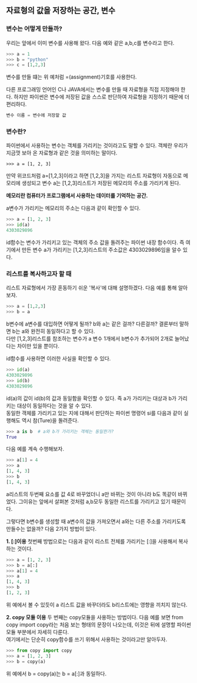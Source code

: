 ## 자료형의 값을 저장하는 공간, 변수

### 변수는 어떻게 만들까?

우리는 앞에서 이미 변수를 사용해 왔다. 다음 예와 같은 a,b,c를 변수라고 한다.  

```python
>>> a = 1
>>> b = "python"
>>> c = [1,2,3]
```

변수를 만들 떄는 위 예처럼 =(assignment)기호를 사용한다.  

다른 프로그래밍 언어인 C나 JAVA에서는 변수를 만들 때 자료형을 직접 지정해야 한다. 하지만 파이썬은 변수에 저장된 값을 스스로 판단하여 자료형을 지정하기 때문에 더 편리하다.  

```python
변수 이름 = 변수에 저장할 값
```

### 변수란?

파이썬에서 사용하는 변수는 객체를 가리키는 것이라고도 말할 수 있다. 객체란 우리가 지금껏 보아 온 자료형과 같은 것을 의미하는 말이다.  

```
>>> a = [1, 2, 3]
```

만약 위코드처럼 a=[1,2,3]이라고 하면 [1,2,3]을 가지는 리스트 자료형이 자동으로 메모리에 생성되고 변수 a는 [1,2,3]리스트가 저장된 메모리의 주소를 가리키게 된다.  

**메모리란 컴퓨터가 프로그램에서 사용하는 데이터를 기억하는 공간.**  

a변수가 가리키는 메모리의 주소는 다음과 같이 확인할 수 있다.

```python
>>> a = [1, 2, 3]
>>> id(a)
4303029896
```

id함수는 변수가 가리키고 있는 객체의 주소 값을 돌려주는 파이썬 내장 함수이다. 즉 여기에서 만든 변수 a가 가리키는 [1,2,3]리스트의 주소값은 4303029896임을 알수 있다.  

### 리스트를 복사하고자 할 때

리스트 자료형에서 가장 혼동하기 쉬운 '복사'에 대해 설명하겠다. 다음 예를 통해 알아보자.  
```python
>>> a = [1,2,3]
>>> b = a
```

b변수에 a변수를 대입하면 어떻게 될까? b와 a는 같은 걸까? 다른걸까? 결론부터 말하면 b는 a와 완전히 동일하다고 할 수 있다.  
다만 [1,2,3]리스트를 참조하는 변수가 a 변수 1개에서 b변수가 추가되어 2개로 늘어났다는 차이만 있을 뿐이다.  

id함수를 사용하면 이러한 사실을 확인할 수 있다.  

```python
>>> id(a)
4303029896
>>> id(b)
4303029896
```

id(a)의 값이 id(b)의 값과 동일함을 확인할 수 있다. 즉 a가 가리키는 대상과 b가 가리키는 대상이 동일하다는 것을 알 수 있다.  
동일한 객체를 가리키고 있는 지에 대해서 판단하는 파이썬 명령어 si를 다음과 같이 실행해도 역시 참(Ture)을 돌려준다.  

```python
>>> a is b  # a와 b가 가리키는 객체는 동일한가?
True
```

다음 예를 계속 수행해보자.  
```python
>>> a[1] = 4
>>> a
[1, 4, 3]
>>> b
[1, 4, 3]
```

a리스트의 두번째 요소를 값 4로 바꾸었더니 a만 바뀌는 것이 아니라 b도 똑같이 바뀌었다. 그이유는 앞에서 살펴본 것처럼 a,b모두 동일한 리스트를 가리키고 있기 때문이다.  

그렇다면 b변수를 생성할 때 a변수의 값을 가져오면서 a와는 다른 주소를 가리키도록 만들수는 없을까? 다음 2가지 방법이 있다.  

**1. [:]이용**
첫번째 방법으로는 다음과 같이 리스트 전체를 가리키는 [:]을 사용해서 복사하는 것이다.  

```python
>>> a = [1, 2, 3]
>>> b = a[:]
>>> a[1] = 4
>>> a
[1, 4, 3]
>>> b
[1, 2, 3]
```

위 예에서 볼 수 있듯이 a 리스트 값을 바꾸더라도 b리스트에는 영향을 끼치지 않는다.  

**2. copy 모듈 이용**
두 번째는 copy모듈을 사용하는 방법이다. 다음 예를 보면 from copy import copy라는 처음 보는 형태의 문장이 나오는데, 이것은 뒤에 설명할 파이썬 모듈 부분에서 자세히 다룬다.  
여기에서는 단순히 copy함수를 쓰기 위해서 사용하는 것이라고만 알아두자.  

```python
>>> from copy import copy
>>> a = [1, 2, 3]
>>> b = copy(a)
```

위 예에서 b = copy(a)는 b = a[:]과 동일하다.  

